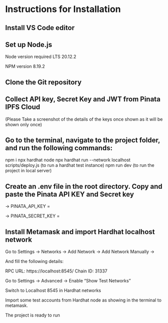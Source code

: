 # Instructions for Installation

## Install VS Code editor 

## Set up Node.js
Node version required LTS 20.12.2

NPM version 8.19.2

## Clone the Git repository

## Collect API key, Secret Key and JWT from Pinata IPFS Cloud
(Please Take a screenshot of the details of the keys once shown as it will be shown only once)

## Go to the terminal, navigate to the project folder, and run the following commands:

npm i
npx hardhat  node
npx hardhat run --network localhost scripts/deploy.js (to run a hardhat test instance)
npm run dev (to run the project in local server)

## Create an .env file in the root directory. Copy and paste the Pinata API KEY and Secret key
	
-> PINATA_API_KEY = 

-> PINATA_SECRET_KEY = 

## Install Metamask and import Hardhat localhost network

Go to Settings -> Networks -> Add Network -> Add Network Manually -> 

And fill the following details: 

RPC URL: https://localhost:8545/
Chain ID: 31337

Go to Settings -> Advanced -> Enable “Show Test Networks”

Switch to Localhost 8545 in Hardhat networks

Import some test accounts from Hardhat node as showing in the terminal to metamask.

The project is ready to run  

